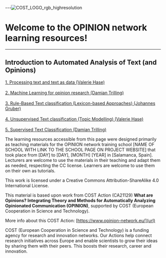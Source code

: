 
---![COST_LOGO_rgb_highresolution](https://github.com/user-attachments/assets/d372afea-37a7-46d1-b779-ca33541682f3)

# Welcome to the OPINION network learning resources! 
---

## Introduction to Automated Analysis of Text (and Opinions) <br>
[1. Processing text and text as data (Valerie Hase)](url) <br>
<br>
[2. Machine Learning for opinion research (Damian Trilling)](url) <br>
<br>
[3. Rule-Based Text classification (Lexicon-based Approaches) (Johannes Gruber)](url) <br>
<br>
[4. Unsupervised Text classification (Topic Modelling) (Valerie Hase)](url) <br>
<br>
[5. Supervised Text Classification (Damian Trilling)](url) <br>



The learning resources accessible from this page were designed primarily as teaching materials for the OPINION network training school [NAME OF SCHOOL WITH LINK TO THE SCHOOL PAGE ON PROJECT WEBSITE] that took place from [DAY] to [DAY], [MONTH] [YEAR] in [Salamanca, Spain]. Lecturers are welcome to use the materials in their teaching and adapt them as needed, respecting the CC license. Learners are welcome to use them on their own as tutorials. <br>

This work is licensed under a Creative Commons Attribution-ShareAlike 4.0 International License. <br>

This material is based upon work from COST Action (CA21129) **What are Opinions? Integrating Theory and Methods for Automatically Analyzing Opinionated Communication (OPINION)**, supported by COST (European Cooperation in Science and Technology). <br>

More info about this COST Action: [https://www.opinion-network.eu/](url)

COST (European Cooperation in Science and Technology) is a funding agency for research and innovation networks. Our Actions help connect research initiatives across Europe and enable scientists to grow their ideas by sharing them with their peers. This boosts their research, career and innovation.<br>
